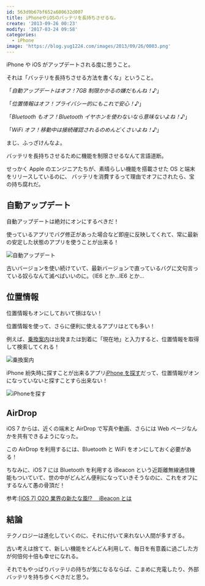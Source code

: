 ```yaml
---
id: 563d9b67bf652a600632d007
title: iPhoneやiOSのバッテリを長持ちさせるな。
create: '2013-09-26 00:23'
modify: '2017-03-24 09:58'
categories:
  - iPhone
image: 'https://blog.yug1224.com/images/2013/09/26/0003.png'
---
```


iPhone や iOS がアップデートされる度に思うこと。

それは「バッテリを長持ちさせる方法を書くな」ということ。

「_自動アップデートはオフ！7GB 制限かかるの嫌だもんね！♪_」

「_位置情報はオフ！プライバシー的にもこれで安心！♪_」

「_Bluetooth もオフ！Bluetooth イヤホンを使わないなら意味ないよね！♪_」

「_WiFi オフ！移動中は接続確認されるのめんどくさいよね！♪_」

まじ、ふっざけんなよ。

バッテリを長持ちさせるために機能を制限させるなんて言語道断。

せっかく Apple のエンジニアたちが、素晴らしい機能を搭載させた OS と端末をリリースしているのに、
バッテリを消費するって理由でオフにされたら、宝の持ち腐れだ。

<!-- more -->

## 自動アップデート

自動アップデートは絶対にオンにするべきだ！

使っているアプリでバグ修正があった場合など即座に反映してくれて、常に最新の安定した状態のアプリを使うことが出来る！

![自動アップデート](/images/2013/09/26/0001.png)

古いバージョンを使い続けていて、最新バージョンで直っているバグに文句言っている奴らなんて滅べばいいのに。（IE6 とか...IE6 とか...

## 位置情報

位置情報もオンにしておいて損はない！

位置情報を使って、さらに便利に使えるアプリはとても多い！

例えば、[乗換案内](https://itunes.apple.com/jp/app/cheng-huan-nei-wu-liaono-dian/id299490481?mt=8)は出発または到着に「現在地」と入力すると、位置情報を取得して検索してくれる！

![乗換案内](/images/2013/09/26/0002.png)

iPhone 紛失時に探すことが出来るアプリ[iPhone を探す](https://itunes.apple.com/jp/app/iphonewo-tansu/id376101648?mt=8)だって、位置情報がオンになっていないと探すことすら出来ない！

![iPhoneを探す](/images/2013/09/26/0003.png)

## AirDrop

iOS 7 からは、近くの端末と AirDrop で写真や動画、さらには Web ページなんかを共有できるようになった。

この AirDrop を利用するには、Bluetooth と WiFi をオンにしておく必要がある！

ちなみに、iOS 7 には Bluetooth を利用する iBeacon という近距離無線通信機能もついていて、世の中がどんどん便利になっていきそうなのに、これをオフにするなんて愚の骨頂だ！

参考:[[iOS 7] O2O 業界の新たな風!?　 iBeacon とは](http://dev.classmethod.jp/references/ios7-features-ibeacon/)

## 結論

テクノロジーは進化していくのに、それに付いて来れない人間が多すぎる。

古い考えは捨てて、新しい機能をどんどん利用して、毎日を有意義に過ごした方が何倍何十倍も幸せになれる。

それでもやっぱりバッテリの持ちが気になるならば、こまめに充電したり、外部バッテリを持ち歩くべきだと思う。
